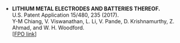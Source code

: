 
<ul>
<li>
    <b>LITHIUM METAL ELECTRODES AND BATTERIES THEREOF.</b>
    <br>U.S. Patent Application 15/480, 235 (2017).
    <br>Y-M Chiang, V. Viswanathan, L. Li, V. Pande, D. Krishnamurthy, Z. Ahmad, and W. H. Woodford.
    <br>[<a href="http://www.freepatentsonline.com/y2017/0288281.html">FPO link</a>]</li>
    
   </ul>
